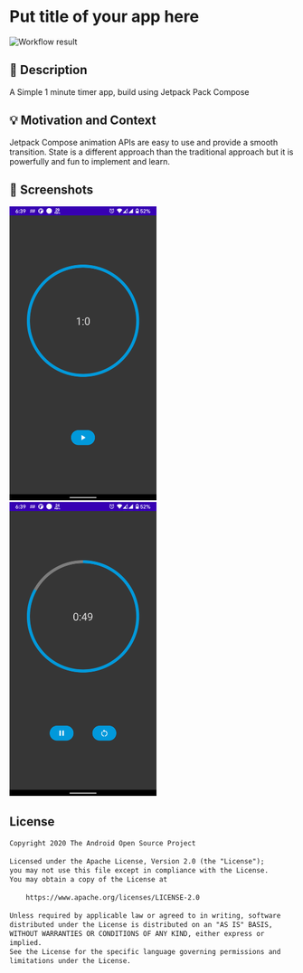 # Put title of your app here

<!--- Replace <OWNER> with your Github Username and <REPOSITORY> with the name of your repository. -->
<!--- You can find both of these in the url bar when you open your repository in github. -->
![Workflow result](https://github.com/yogeshpaliyal/android-dev-challenge-compose-countdown-timer/workflows/Check/badge.svg)


## :scroll: Description
<!--- Describe your app in one or two sentences -->
A Simple 1 minute timer app, build using Jetpack Pack Compose

## :bulb: Motivation and Context
<!--- Optionally point readers to interesting parts of your submission. -->
<!--- What are you especially proud of? -->
Jetpack Compose animation APIs are easy to use and provide a smooth transition.
State is a different approach than the traditional approach but it is powerfully and fun to implement and learn.


## :camera_flash: Screenshots
<!-- You can add more screenshots here if you like -->
<img src="/results/screenshot_1.png" width="260">&emsp;<img src="/results/screenshot_2.png" width="260">

## License
```
Copyright 2020 The Android Open Source Project

Licensed under the Apache License, Version 2.0 (the "License");
you may not use this file except in compliance with the License.
You may obtain a copy of the License at

    https://www.apache.org/licenses/LICENSE-2.0

Unless required by applicable law or agreed to in writing, software
distributed under the License is distributed on an "AS IS" BASIS,
WITHOUT WARRANTIES OR CONDITIONS OF ANY KIND, either express or implied.
See the License for the specific language governing permissions and
limitations under the License.
```